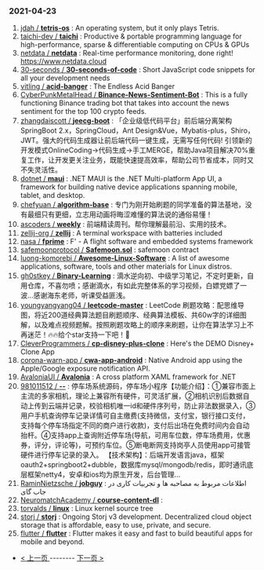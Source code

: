 ### 2021-04-23 
1. [
        jdah /
**tetris-os**](https://github.com/jdah/tetris-os) : An operating system, but it only plays Tetris.
1. [
        taichi-dev /
**taichi**](https://github.com/taichi-dev/taichi) : Productive & portable programming language for high-performance, sparse & differentiable computing on CPUs & GPUs
1. [
        netdata /
**netdata**](https://github.com/netdata/netdata) : Real-time performance monitoring, done right! https://www.netdata.cloud
1. [
        30-seconds /
**30-seconds-of-code**](https://github.com/30-seconds/30-seconds-of-code) : Short JavaScript code snippets for all your development needs
1. [
        vitling /
**acid-banger**](https://github.com/vitling/acid-banger) : The Endless Acid Banger
1. [
        CyberPunkMetalHead /
**Binance-News-Sentiment-Bot**](https://github.com/CyberPunkMetalHead/Binance-News-Sentiment-Bot) : This is a fully functioning Binance trading bot that takes into account the news sentiment for the top 100 crypto feeds.
1. [
        zhangdaiscott /
**jeecg-boot**](https://github.com/zhangdaiscott/jeecg-boot) : 「企业级低代码平台」前后端分离架构SpringBoot 2.x，SpringCloud，Ant Design&Vue，Mybatis-plus，Shiro，JWT。强大的代码生成器让前后端代码一键生成，无需写任何代码! 引领新的开发模式OnlineCoding->代码生成->手工MERGE，帮助Java项目解决70%重复工作，让开发更关注业务，既能快速提高效率，帮助公司节省成本，同时又不失灵活性。
1. [
        dotnet /
**maui**](https://github.com/dotnet/maui) : .NET MAUI is the .NET Multi-platform App UI, a framework for building native device applications spanning mobile, tablet, and desktop.
1. [
        chefyuan /
**algorithm-base**](https://github.com/chefyuan/algorithm-base) : 专门为刚开始刷题的同学准备的算法基地，没有最细只有更细，立志用动画将晦涩难懂的算法说的通俗易懂！
1. [
        ascoders /
**weekly**](https://github.com/ascoders/weekly) : 前端精读周刊。帮你理解最前沿、实用的技术。
1. [
        zellij-org /
**zellij**](https://github.com/zellij-org/zellij) : A terminal workspace with batteries included
1. [
        nasa /
**fprime**](https://github.com/nasa/fprime) : F' - A flight software and embedded systems framework
1. [
        safemoonprotocol /
**Safemoon.sol**](https://github.com/safemoonprotocol/Safemoon.sol) : safemoon contract
1. [
        luong-komorebi /
**Awesome-Linux-Software**](https://github.com/luong-komorebi/Awesome-Linux-Software) : A list of awesome applications, software, tools and other materials for Linux distros.
1. [
        gh0stkey /
**Binary-Learning**](https://github.com/gh0stkey/Binary-Learning) : 滴水逆向初、中级学习笔记，不定时更新，自用仓库，不喜勿喷；感谢滴水，有如此完整体系的学习视频，白嫖党嫖了一波...感谢海东老师，听课受益匪浅。
1. [
        youngyangyang04 /
**leetcode-master**](https://github.com/youngyangyang04/leetcode-master) : LeetCode 刷题攻略：配思维导图，将近200道经典算法题目刷题顺序、经典算法模板、共60w字的详细图解，以及难点视频题解。按照刷题攻略上的顺序来刷题，让你在算法学习上不再迷茫！🔥🔥给个star支持一下吧！🚀
1. [
        CleverProgrammers /
**cp-disney-plus-clone**](https://github.com/CleverProgrammers/cp-disney-plus-clone) : Here's the DEMO Disney+ Clone App
1. [
        corona-warn-app /
**cwa-app-android**](https://github.com/corona-warn-app/cwa-app-android) : Native Android app using the Apple/Google exposure notification API.
1. [
        AvaloniaUI /
**Avalonia**](https://github.com/AvaloniaUI/Avalonia) : A cross platform XAML framework for .NET
1. [
        981011512 /
**--**](https://github.com/981011512/--) : 停车场系统源码，停车场小程序【功能介绍】：①兼容市面上主流的多家相机，理论上兼容所有硬件，可灵活扩展，②相机识别后数据自动上传到云端并记录，校验相机唯一id和硬件序列号，防止非法数据录入，③用户手机查询停车记录详情可自主缴费(支持微信，支付宝，银行接口支付，支持每个停车场指定不同的商户进行收款)，支付后出场在免费时间内会自动抬杆。④支持app上查询附近停车场(导航，可用车位数，停车场费用，优惠券，评分，评论等)，可预约车位。⑤断电断网支持岗亭人员使用app可接管硬件进行停车记录的录入。 【技术架构】：后端开发语言java，框架oauth2+springboot2+dubble，数据库mysql/mongodb/redis，即时通讯底层框架netty4，安卓和ios均为原生开发，后台管理…
1. [
        RaminNietzsche /
**jobguy**](https://github.com/RaminNietzsche/jobguy) : اطلاعات مربوط به مصاحبه ها و تجربیات کاری در جاب گای
1. [
        NeuromatchAcademy /
**course-content-dl**](https://github.com/NeuromatchAcademy/course-content-dl) : 
1. [
        torvalds /
**linux**](https://github.com/torvalds/linux) : Linux kernel source tree
1. [
        storj /
**storj**](https://github.com/storj/storj) : Ongoing Storj v3 development. Decentralized cloud object storage that is affordable, easy to use, private, and secure.
1. [
        flutter /
**flutter**](https://github.com/flutter/flutter) : Flutter makes it easy and fast to build beautiful apps for mobile and beyond. 

- [ < 上一页 ](https://github.com/able8/github-trending-daily-record/blob/master/2021-04-22.md) -------- [ 下一页 > ](https://github.com/able8/github-trending-daily-record/blob/master/2021-04-24.md)